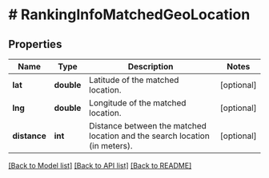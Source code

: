 # # RankingInfoMatchedGeoLocation

## Properties

Name | Type | Description | Notes
------------ | ------------- | ------------- | -------------
**lat** | **double** | Latitude of the matched location. | [optional]
**lng** | **double** | Longitude of the matched location. | [optional]
**distance** | **int** | Distance between the matched location and the search location (in meters). | [optional]

[[Back to Model list]](../../README.md#models) [[Back to API list]](../../README.md#endpoints) [[Back to README]](../../README.md)

